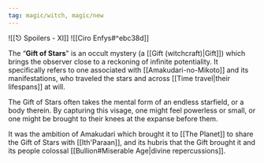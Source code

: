```yaml
---
tag: magic/witch, magic/new
---
```


![[⎋ Spoilers - XI]]
![[Ciro Enfys#^ebc38d]]

The “**Gift of Stars**" is an occult mystery (a [[Gift (witchcraft)|Gift]]) which brings the observer close to a reckoning of infinite potentiality. It specifically refers to one associated with [[Amakudari-no-Mikoto]] and its manifestations, who traveled the stars and across [[Time travel|their lifespans]] at will.  

The Gift of Stars often takes the mental form of an endless starfield, or a body therein. By capturing this visage, one might feel powerless or small, or one might be brought to their knees at the expanse before them. 

It was the ambition of Amakudari which brought it to [[The Planet]] to share the Gift of Stars with [[Ith'Paraan]], and its hubris that the Gift brought it and its people colossal [[Bullion#Miserable Age|divine repercussions]]. 




